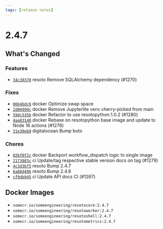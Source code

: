 ```yaml
---
tags: [release notes]
---
```


# 2.4.7

## What's Changed

### Features

- [`34c38370`](https://github.com/someengineering/resoto/commit/34c38370) <span class="badge badge--secondary">resoto</span> Remove SQLAlchemy dependency (#1270)

### Fixes

- [`06b4bdc6`](https://github.com/someengineering/resoto/commit/06b4bdc6) <span class="badge badge--secondary">docker</span> Optimize swap space
- [`2d06999c`](https://github.com/someengineering/resoto/commit/2d06999c) <span class="badge badge--secondary">docker</span> Remove Jupyterlite venv cherry-picked from main
- [`59dc535b`](https://github.com/someengineering/resoto/commit/59dc535b) <span class="badge badge--secondary">docker</span> Refactor to use resotopython:1.0.2 (#1280)
- [`4aa83140`](https://github.com/someengineering/resoto/commit/4aa83140) <span class="badge badge--secondary">docker</span> Rebase on resotopython base image and update to Node 16 actions (#1276)
- [`31e30eb9`](https://github.com/someengineering/resoto/commit/31e30eb9) <span class="badge badge--secondary">digitalocean</span> Bump boto

### Chores

- [`02bf0f2c`](https://github.com/someengineering/resoto/commit/02bf0f2c) <span class="badge badge--secondary">docker</span> Backport workflow_dispatch logic to single image
- [`2173083c`](https://github.com/someengineering/resoto/commit/2173083c) <span class="badge badge--secondary">ci</span> Update/tag respective stable version docs on tag (#1279)
- [`4c3d3bf5`](https://github.com/someengineering/resoto/commit/4c3d3bf5) <span class="badge badge--secondary">resoto</span> Bump 2.4.7
- [`6a88d496`](https://github.com/someengineering/resoto/commit/6a88d496) <span class="badge badge--secondary">resoto</span> Bump 2.4.6
- [`cf9db945`](https://github.com/someengineering/resoto/commit/cf9db945) <span class="badge badge--secondary">ci</span> Update API docs CI (#1267)

<!--truncate-->

## Docker Images

- `somecr.io/someengineering/resotocore:2.4.7`
- `somecr.io/someengineering/resotoworker:2.4.7`
- `somecr.io/someengineering/resotoshell:2.4.7`
- `somecr.io/someengineering/resotometrics:2.4.7`
